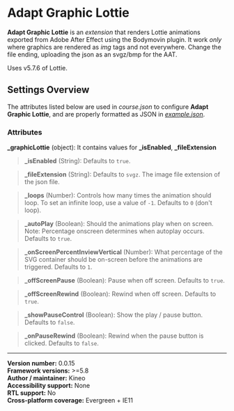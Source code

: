 # Adapt Graphic Lottie

**Adapt Graphic Lottie** is an *extension* that renders Lottie animations exported from Adobe After Effect using the Bodymovin plugin. It work *only* where graphics are rendered as *img* tags and not everywhere. Change the file ending, uploading the json as an svgz/bmp for the AAT.

Uses v5.7.6 of Lottie.

## Settings Overview

The attributes listed below are used in *course.json* to configure **Adapt Graphic Lottie**, and are properly formatted as JSON in [*example.json*](https://github.com/cgkineo/adapt-graphicLottie/blob/master/example.json).

### Attributes

**\_graphicLottie** (object): It contains values for **\_isEnabled**, **\_fileExtension**

>**\_isEnabled** (String): Defaults to `true`.

>**\_fileExtension** (String): Defaults to `svgz`. The image file extension of the json file.

>**\_loops** (Number): Controls how many times the animation should loop. To set an infinite loop, use a value of `-1`. Defaults to `0` (don't loop).

>**\_autoPlay** (Boolean): Should the animations play when on screen. Note: Percentage onscreen determines when autoplay occurs. Defaults to `true`.

>**\_onScreenPercentInviewVertical** (Number): What percentage of the SVG container should be on-screen before the animations are triggered. Defaults to `1`.

>**\_offScreenPause** (Boolean): Pause when off screen. Defaults to `true`.

>**\_offScreenRewind** (Boolean): Rewind when off screen. Defaults to `true`.

>**\_showPauseControl** (Boolean): Show the play / pause button. Defaults to `false`.

>**\_onPauseRewind** (Boolean): Rewind when the pause button is clicked. Defaults to `false`.

----------------------------
**Version number:**  0.0.15   
**Framework versions:**  >=5.8   
**Author / maintainer:** Kineo   
**Accessibility support:** None   
**RTL support:** No   
**Cross-platform coverage:** Evergreen + IE11   
